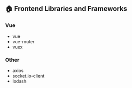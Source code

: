 ## :house: Frontend Libraries and Frameworks

### Vue
- vue
- vue-router
- vuex

### Other
- axios
- socket.io-client
- lodash
